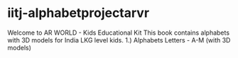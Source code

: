 # iitj-alphabetprojectarvr

Welcome to AR WORLD - Kids Educational Kit
This book contains alphabets with 3D models for India LKG level kids.
1.) Alphabets Letters - A-M (with 3D models)
